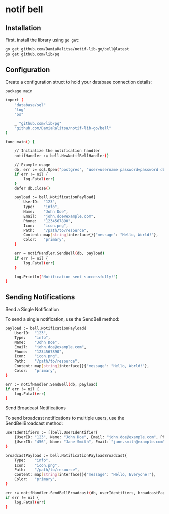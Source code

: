 # notif bell

## Installation

First, install the library using `go get`:

```sh
go get github.com/DamiaRalitsa/notif-lib-go/bell@latest
go get github.com/lib/pq
```

## Configuration

Create a configuration struct to hold your database connection details:

```sh
package main

import (
    "database/sql"
    "log"
    "os"

    _ "github.com/lib/pq"
    "github.com/DamiaRalitsa/notif-lib-go/bell"
)

func main() {

    // Initialize the notification handler
    notifHandler := bell.NewNotifBellHandler()

    // Example usage
    db, err := sql.Open("postgres", "user=username password=password dbname=database sslmode=disable")
    if err != nil {
        log.Fatal(err)
    }
    defer db.Close()

    payload := bell.NotificationPayload{
        UserID:  "123",
        Type:    "info",
        Name:    "John Doe",
        Email:   "john.doe@example.com",
        Phone:   "1234567890",
        Icon:    "icon.png",
        Path:    "/path/to/resource",
        Content: map[string]interface{}{"message": "Hello, World!"},
        Color:   "primary",
    }

    err = notifHandler.SendBell(db, payload)
    if err != nil {
        log.Fatal(err)
    }

    log.Println("Notification sent successfully!")
}
```

## Sending Notifications

Send a Single Notification

To send a single notification, use the SendBell method:

```sh
payload := bell.NotificationPayload{
    UserID:  "123",
    Type:    "info",
    Name:    "John Doe",
    Email:   "john.doe@example.com",
    Phone:   "1234567890",
    Icon:    "icon.png",
    Path:    "/path/to/resource",
    Content: map[string]interface{}{"message": "Hello, World!"},
    Color:   "primary",
}

err := notifHandler.SendBell(db, payload)
if err != nil {
    log.Fatal(err)
}
```

Send Broadcast Notifications

To send broadcast notifications to multiple users, use the SendBellBroadcast method:
```sh
userIdentifiers := []bell.UserIdentifier{
    {UserID: "123", Name: "John Doe", Email: "john.doe@example.com", Phone: "1234567890"},
    {UserID: "456", Name: "Jane Smith", Email: "jane.smith@example.com", Phone: "0987654321"},
}

broadcastPayload := bell.NotificationPayloadBroadcast{
    Type:    "info",
    Icon:    "icon.png",
    Path:    "/path/to/resource",
    Content: map[string]interface{}{"message": "Hello, Everyone!"},
    Color:   "primary",
}

err := notifHandler.SendBellBroadcast(db, userIdentifiers, broadcastPayload)
if err != nil {
    log.Fatal(err)
}
```

